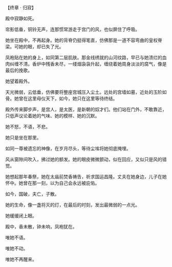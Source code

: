 【终章 · 归寂】

殿中寂静如死。

帘影低垂，铜铃无声，连那惯常游走于宫门的风，也似屏住了呼吸。

她坐在殿中，不再起身。她的背脊仍挺得笔直，仿佛那是一道不容弯曲的皇权脊梁。可她的眼，却已失了光。

凤袍贴在她的身上，如同第二层肌肤。那金线绣就的山河纹路，早已与她溃烂的血肉纠缠不清。香炉中残香未尽，一缕烟袅袅升起，缠绕着她周身淡淡的腐气，像是最后的挽歌。

她望着殿外。

天光微弱，云低垂，仿佛要将整座宫城压入尘土。远处的宫墙如墓，近处的玉阶如骨。她曾在这里母仪天下，如今，她只在这里等待终结。

殿外传来脚步声，是宫人，是太医，是新朝的奴才们。他们站在门外，不敢靠近，只低声议论着她的气味、她的模样、她的沉默。

她不怒，不语，不悲。

她只是坐在那里。

如同一尊被遗忘的神像，在岁月尽头，等待尘埃将她彻底掩埋。

风从窗隙间吹入，拂过她的额发。她的眼皮微微颤动，似在回应，又似只是风的错觉。

她想起那年春祭，她在太庙前焚香祷告，祈求国运昌隆。丈夫在她身边，儿子在她怀中。她曾在那一刻，以为自己会永远被庇佑。

如今，国破，夫亡，子散。

她的生命，像一盏将灭的灯，在最后的时刻，发出最微弱的一点光。

她缓缓闭上眼。

殿中，香未散，钟未响，凤袍犹在。

唯她不语。

唯她不动。

唯她不再醒来。